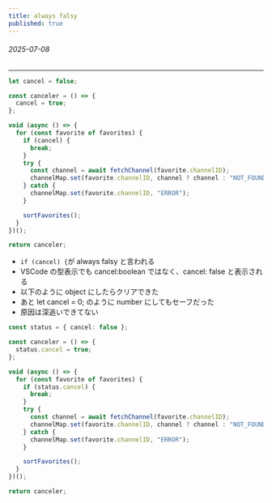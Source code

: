 ```yaml
---
title: always falsy
published: true
---
```


###### 2025-07-08

---

```typescript
let cancel = false;

const canceler = () => {
  cancel = true;
};

void (async () => {
  for (const favorite of favorites) {
    if (cancel) {
      break;
    }
    try {
      const channel = await fetchChannel(favorite.channelID);
      channelMap.set(favorite.channelID, channel ? channel : "NOT_FOUND");
    } catch {
      channelMap.set(favorite.channelID, "ERROR");
    }

    sortFavorites();
  }
})();

return canceler;
```

- `if (cancel) {`が always falsy と言われる
- VSCode の型表示でも cancel:boolean ではなく、cancel: false と表示される
- 以下のように object にしたらクリアできた
- あと let cancel = 0; のように number にしてもセーフだった
- 原因は深追いできてない

```typescript
const status = { cancel: false };

const canceler = () => {
  status.cancel = true;
};

void (async () => {
  for (const favorite of favorites) {
    if (status.cancel) {
      break;
    }
    try {
      const channel = await fetchChannel(favorite.channelID);
      channelMap.set(favorite.channelID, channel ? channel : "NOT_FOUND");
    } catch {
      channelMap.set(favorite.channelID, "ERROR");
    }

    sortFavorites();
  }
})();

return canceler;
```
